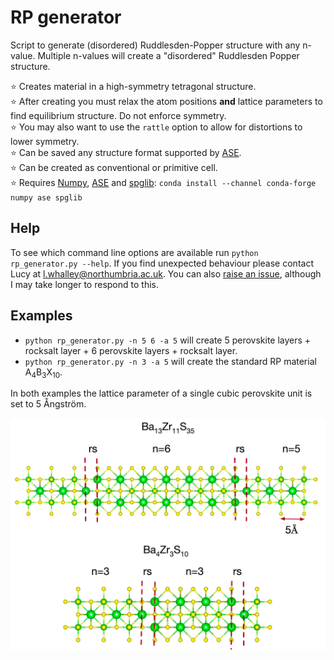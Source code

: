 # RP generator

Script to generate (disordered) Ruddlesden-Popper structure with any n-value. 
Multiple n-values will create a "disordered" Ruddlesden Popper structure.

⭐ Creates material in a high-symmetry tetragonal structure.    
⭐ After creating you must relax the atom positions **and** lattice parameters to find equilibrium structure. Do not enforce symmetry.  
⭐ You may also want to use the `rattle` option to allow for distortions to lower symmetry.  
⭐ Can be saved any structure format supported by [ASE](https://wiki.fysik.dtu.dk/ase/).  
⭐ Can be created as conventional or primitive cell.  
⭐ Requires [Numpy](https://numpy.org/), [ASE](https://wiki.fysik.dtu.dk/ase/) and [spglib](https://spglib.readthedocs.io/en/stable/index.html): `conda install --channel conda-forge numpy ase spglib`

## Help

To see which command line options are available run `python rp_generator.py --help`. If you find unexpected behaviour please contact Lucy at l.whalley@northumbria.ac.uk. You can also [raise an issue](https://github.com/NU-CEM/rp_generator/issues), although I may take longer to respond to this.

## Examples

- `python rp_generator.py -n 5 6 -a 5` will create 5 perovskite layers + rocksalt layer + 6 perovskite layers + rocksalt layer.
- `python rp_generator.py -n 3 -a 5` will create the standard RP material A<sub>4</sub>B<sub>3</sub>X<sub>10</sub>.

In both examples the lattice parameter of a single cubic perovskite unit is set to 5 Ångström.

![Picture of structures formed in example](./RP_example.png)



